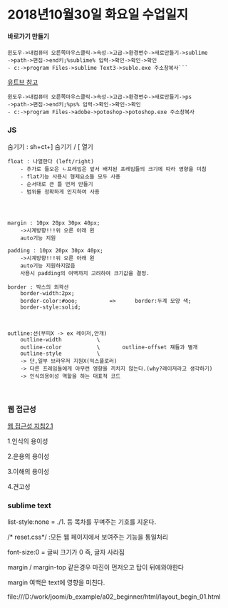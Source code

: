 # 2018년10월30일 화요일 수업일지

#### 바로가기 만들기
```sublime
윈도우->내컴퓨터 오른쪽마우스클릭->속성->고급->환경변수->새로만들기->sublime
->path->편집->end키;%sublime% 입력->확인->확인->확인
- c:->program Files->sublime Text3->suble.exe 주소창복사```
```
[유트브 참고](https://www.youtube.com/results?search_query=sublimetxet+window+terminal)

```photoshop
윈도우->내컴퓨터 오른쪽마우스클릭->속성->고급->환경변수->새로만들기->ps
->path->편집->end키;%ps% 입력->확인->확인->확인
- c:->program Files->adobe->potoshop->potoshop.exe 주소창복사
```

### JS

숨기기 : sh+ct+] 숨기기 / [ 열기

```float/margin/padding/border/outline
float : 나열한다 (left/right)
	- 추가로 들오은 ㄴ프레임은 앞서 배치된 프레임들의 크기에 따라 영향을 미침
	- flat기능 사용시 형제요소들 모두 사용
	- 순서대로 큰 틀 먼저 만들기
	- 범위를 정확하게 인지하여 사용
	
	
	
	
margin : 10px 20px 30px 40px;
	->시계방향!!!위 오른 아래 왼
	auto기능 지원
    
padding : 10px 20px 30px 40px;
	->시계방향!!!위 오른 아래 왼
	auto기능 지원하지않음
	사용시 padding의 여백까지 고려하여 크기값을 결정.
	
border : 박스의 외곽선
	border-width:2px;
	border-color:#ooo;			=>		border:두계 모양 색;
	border-style:solid;
	
	
	
outline:선(부피X -> ex 레이저,안개)
	outline-width			\
	outline-color			\		outline-offset 쟤들과 별개
	outline-style			\
	-> 단,일부 브라우저 지원X(익스플로러)
	-> 다른 프레임들에게 아무런 영향을 끼치지 않는다.(why?레이저라고 생각하기)
	-> 인식의용이성 역할을 하는 대표적 코드
```

​                               

### 웹 접근성

[웹 접근성 지침2.1](http://www.websoul.co.kr/accessibility/WA_guide21.asp)

1.인식의 용이성

2.운용의 용이성

3.이해의 용이성

4.견고성



### sublime text

list-style:none = ./1. 등 목차를 꾸며주는 기호를 지운다.

/* reset.css*/ :모든 웹 페이지에서 보여주는 기능을 통일처리

font-size:0 = 글씨 크기가 0 즉, 글자 사라짐

margin / margin-top 같은경우 마진이 먼저오고 탑이 뒤에와야한다

margin 여백은 text에 영향을 미친다.

file:///D:/work/joomi/b_example/a02_beginner/html/layout_begin_01.html